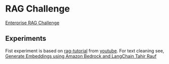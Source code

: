 # RAG Challenge

[Enterprise RAG Challenge](https://rag.timetoact.at/)

## Experiments

Fist experiment is based on [rag-tutorial](https://github.com/pixegami/rag-tutorial-v2) from 
[youtube](https://www.youtube.com/watch?v=2TJxpyO3ei4). For text cleaning see, 
[Generate Embeddings using Amazon Bedrock and LangChain Tahir Rauf](https://medium.com/@tahir.rauf/similarity-search-using-langchain-and-bedrock-4140b0ae9c58)
